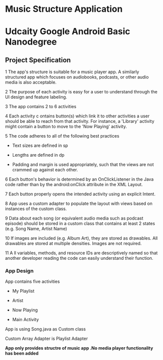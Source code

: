 # Music Structure Application

# Udcaity Google Android Basic Nanodegree

## Project Specification

1 The app's structure is suitable for a music player app. A similarly structured app which focuses on audiobooks, podcasts, or other audio media is also acceptable.

2 The purpose of each activity is easy for a user to understand through the UI design and feature labeling.

3 The app contains 2 to 6 activities

4 Each activity c
ontains button(s) which link it to other activities a user should be able to reach from that activity. For instance, a 'Library' activity might contain a button to move to the 'Now Playing' activity.

5 The code adheres to all of the following best practices
* Text sizes are defined in sp

* Lengths are defined in dp

* Padding and margin is used appropriately, such that the views are not crammed up against each other.

6 Each button's behavior is determined by an OnClickListener in the Java code rather than by the android:onClick attribute in the XML Layout.

7 Each button properly opens the intended activity using an explicit Intent.

8 App uses a custom adapter to populate the layout with views based on instances of the custom class.

9  Data about each song (or equivalent audio media such as podcast episode) should be stored in a
custom class that contains at least 2 states (e.g. Song Name, Artist Name)

10 If images are included (e.g. Album Art), they are stored as drawables. All drawables are stored at multiple densities. Images are not required.

11 A
ll variables, methods, and resource IDs are descriptively named so that another developer reading the code can easily understand their function.

### App Design

App contains five  activities

* My Playlist

* Artist

* Now Playing

* Main Activity

App is using Song.java as Custom class

Custom Array Adapter is Playlist Adapter

**App only provides structre of music  app .No media player functionality has been added**
